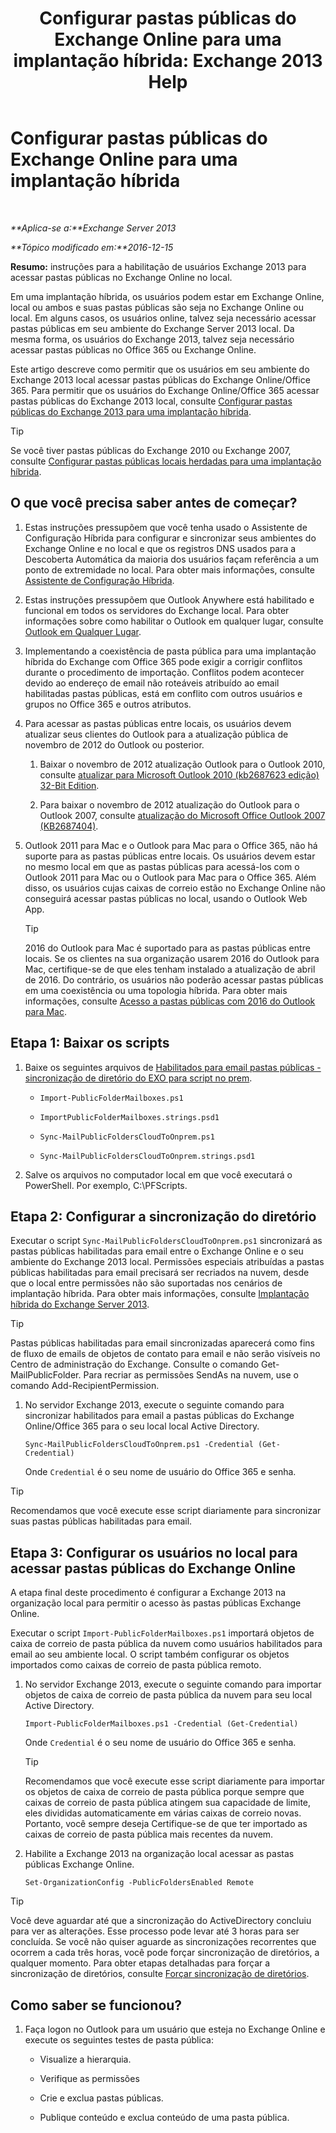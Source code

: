 ﻿---
title: 'Configurar pastas públicas do Exchange Online para uma implantação híbrida: Exchange 2013 Help'
TOCTitle: Configurar pastas públicas do Exchange Online para uma implantação híbrida
ms:assetid: d979edb3-967b-4431-8beb-0c236bf7f56d
ms:mtpsurl: https://technet.microsoft.com/pt-br/library/Mt729076(v=EXCHG.150)
ms:contentKeyID: 72768735
ms.date: 05/23/2018
mtps_version: v=EXCHG.150
ms.translationtype: MT
---

# Configurar pastas públicas do Exchange Online para uma implantação híbrida

 

_**Aplica-se a:**Exchange Server 2013_

_**Tópico modificado em:**2016-12-15_

**Resumo:** instruções para a habilitação de usuários Exchange 2013 para acessar pastas públicas no Exchange Online no local.

Em uma implantação híbrida, os usuários podem estar em Exchange Online, local ou ambos e suas pastas públicas são seja no Exchange Online ou local. Em alguns casos, os usuários online, talvez seja necessário acessar pastas públicas em seu ambiente do Exchange Server 2013 local. Da mesma forma, os usuários do Exchange 2013, talvez seja necessário acessar pastas públicas no Office 365 ou Exchange Online.

Este artigo descreve como permitir que os usuários em seu ambiente do Exchange 2013 local acessar pastas públicas do Exchange Online/Office 365. Para permitir que os usuários do Exchange Online/Office 365 acessar pastas públicas do Exchange 2013 local, consulte [Configurar pastas públicas do Exchange 2013 para uma implantação híbrida](configure-exchange-2013-public-folders-for-a-hybrid-deployment-exchange-2013-help.md).


> [!TIP]
> Se você tiver pastas públicas do Exchange 2010 ou Exchange 2007, consulte <A href="configure-legacy-on-premises-public-folders-for-a-hybrid-deployment-exchange-2013-help.md">Configurar pastas públicas locais herdadas para uma implantação híbrida</A>.



## O que você precisa saber antes de começar?

1.  Estas instruções pressupõem que você tenha usado o Assistente de Configuração Híbrida para configurar e sincronizar seus ambientes do Exchange Online e no local e que os registros DNS usados ​​para a Descoberta Automática da maioria dos usuários façam referência a um ponto de extremidade no local. Para obter mais informações, consulte [Assistente de Configuração Híbrida](https://technet.microsoft.com/pt-br/library/hh529921\(v=exchg.150\)).

2.  Estas instruções pressupõem que Outlook Anywhere está habilitado e funcional em todos os servidores do Exchange local. Para obter informações sobre como habilitar o Outlook em qualquer lugar, consulte [Outlook em Qualquer Lugar](outlook-anywhere-exchange-2013-help.md).

3.  Implementando a coexistência de pasta pública para uma implantação híbrida do Exchange com Office 365 pode exigir a corrigir conflitos durante o procedimento de importação. Conflitos podem acontecer devido ao endereço de email não roteáveis atribuído ao email habilitadas pastas públicas, está em conflito com outros usuários e grupos no Office 365 e outros atributos.

4.  Para acessar as pastas públicas entre locais, os usuários devem atualizar seus clientes do Outlook para a atualização pública de novembro de 2012 do Outlook ou posterior.
    
    1.  Baixar o novembro de 2012 atualização Outlook para o Outlook 2010, consulte [atualizar para Microsoft Outlook 2010 (kb2687623 edição) 32-Bit Edition](https://www.microsoft.com/en-us/download/details.aspx?id=35702).
    
    2.  Para baixar o novembro de 2012 atualização do Outlook para o Outlook 2007, consulte [atualização do Microsoft Office Outlook 2007 (KB2687404)](https://www.microsoft.com/en-us/download/details.aspx?id=35718).

5.  Outlook 2011 para Mac e o Outlook para Mac para o Office 365, não há suporte para as pastas públicas entre locais. Os usuários devem estar no mesmo local em que as pastas públicas para acessá-los com o Outlook 2011 para Mac ou o Outlook para Mac para o Office 365. Além disso, os usuários cujas caixas de correio estão no Exchange Online não conseguirá acessar pastas públicas no local, usando o Outlook Web App.
    

    > [!TIP]
    > 2016 do Outlook para Mac é suportado para as pastas públicas entre locais. Se os clientes na sua organização usarem 2016 do Outlook para Mac, certifique-se de que eles tenham instalado a atualização de abril de 2016. Do contrário, os usuários não poderão acessar pastas públicas em uma coexistência ou uma topologia híbrida. Para obter mais informações, consulte <A href="accessing-public-folders-with-outlook-2016-for-mac-exchange-2013-help.md">Acesso a pastas públicas com 2016 do Outlook para Mac</A>.



## Etapa 1: Baixar os scripts

1.  Baixe os seguintes arquivos de [Habilitados para email pastas públicas - sincronização de diretório do EXO para script no prem](https://go.microsoft.com/fwlink/p/?linkid=797795).
    
      - `Import-PublicFolderMailboxes.ps1`
    
      - `ImportPublicFolderMailboxes.strings.psd1`
    
      - `Sync-MailPublicFoldersCloudToOnprem.ps1`
    
      - `Sync-MailPublicFoldersCloudToOnprem.strings.psd1`

2.  Salve os arquivos no computador local em que você executará o PowerShell. Por exemplo, C:\\PFScripts.

## Etapa 2: Configurar a sincronização do diretório

Executar o script `Sync-MailPublicFoldersCloudToOnprem.ps1` sincronizará as pastas públicas habilitadas para email entre o Exchange Online e o seu ambiente do Exchange 2013 local. Permissões especiais atribuídas a pastas públicas habilitadas para email precisará ser recriados na nuvem, desde que o local entre permissões não são suportadas nos cenários de implantação híbrida. Para obter mais informações, consulte [Implantação híbrida do Exchange Server 2013](https://technet.microsoft.com/pt-br/59e32000-4fcf-417f-a491-f1d8f9aeef9b\(exchg.150\)#doc).


> [!TIP]
> Pastas públicas habilitadas para email sincronizadas aparecerá como fins de fluxo de emails de objetos de contato para email e não serão visíveis no Centro de administração do Exchange. Consulte o comando Get-MailPublicFolder. Para recriar as permissões SendAs na nuvem, use o comando Add-RecipientPermission.



1.  No servidor Exchange 2013, execute o seguinte comando para sincronizar habilitados para email a pastas públicas do Exchange Online/Office 365 para o seu local local Active Directory.
    
        Sync-MailPublicFoldersCloudToOnprem.ps1 -Credential (Get-Credential)
    
    Onde `Credential` é o seu nome de usuário do Office 365 e senha.


> [!TIP]
> Recomendamos que você execute esse script diariamente para sincronizar suas pastas públicas habilitadas para email.



## Etapa 3: Configurar os usuários no local para acessar pastas públicas do Exchange Online

A etapa final deste procedimento é configurar a Exchange 2013 na organização local para permitir o acesso às pastas públicas Exchange Online.

Executar o script `Import-PublicFolderMailboxes.ps1` importará objetos de caixa de correio de pasta pública da nuvem como usuários habilitados para email ao seu ambiente local. O script também configurar os objetos importados como caixas de correio de pasta pública remoto.

1.  No servidor Exchange 2013, execute o seguinte comando para importar objetos de caixa de correio de pasta pública da nuvem para seu local Active Directory.
    
        Import-PublicFolderMailboxes.ps1 -Credential (Get-Credential)
    
    Onde `Credential` é o seu nome de usuário do Office 365 e senha.
    

    > [!TIP]
    > Recomendamos que você execute esse script diariamente para importar os objetos de caixa de correio de pasta pública porque sempre que caixas de correio de pasta pública atingem sua capacidade de limite, eles divididas automaticamente em várias caixas de correio novas. Portanto, você sempre deseja Certifique-se de que ter importado as caixas de correio de pasta pública mais recentes da nuvem.



2.  Habilite a Exchange 2013 na organização local acessar as pastas públicas Exchange Online.
    
        Set-OrganizationConfig -PublicFoldersEnabled Remote


> [!TIP]
> Você deve aguardar até que a sincronização do ActiveDirectory concluiu para ver as alterações. Esse processo pode levar até 3 horas para ser concluída. Se você não quiser aguarde as sincronizações recorrentes que ocorrem a cada três horas, você pode forçar sincronização de diretórios, a qualquer momento. Para obter etapas detalhadas para forçar a sincronização de diretórios, consulte <A href="http://technet.microsoft.com/en-us/library/jj151771.aspx">Forçar sincronização de diretórios</A>.



## Como saber se funcionou?

1.  Faça logon no Outlook para um usuário que esteja no Exchange Online e execute os seguintes testes de pasta pública:
    
      - Visualize a hierarquia.
    
      - Verifique as permissões
    
      - Crie e exclua pastas públicas.
    
      - Publique conteúdo e exclua conteúdo de uma pasta pública.

